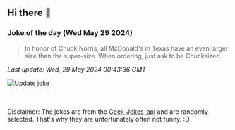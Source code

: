 ## Hi there 👋

### Joke of the day (Wed May 29 2024)
<!-- joke -->
>In honor of Chuck Norris, all McDonald's in Texas have an even larger size than the super-size. When ordering, just ask to be Chucksized.
<!-- /joke -->

*Last update: Wed, 29 May 2024 00:43:36 GMT*

[![Update joke](https://github.com/nclskfm/nclskfm/actions/workflows/joke.yml/badge.svg)](https://github.com/nclskfm/nclskfm/actions/workflows/joke.yml)

<br><br>
Disclaimer: The jokes are from the [Geek-Jokes-api](https://github.com/sameerkumar18/geek-joke-api) and are randomly selected. That's why they are unfortunately often not funny. :D
